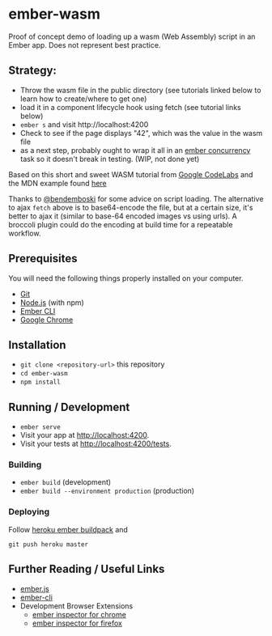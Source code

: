 # ember-wasm

Proof of concept demo of loading up a wasm (Web Assembly) script in an Ember app. Does not represent best practice.

## Strategy:
- Throw the wasm file in the public directory (see tutorials linked below to learn how to create/where to get one)
- load it in a component lifecycle hook using fetch (see tutorial links below)
- `ember s` and visit http://localhost:4200
- Check to see if the page displays "42", which was the value in the wasm file
- as a next step, probably ought to wrap it all in an [ember concurrency](https://ember-concurrency.com/)
task so it doesn't break in testing. (WIP, not done yet)

Based on this short and sweet WASM tutorial from [Google CodeLabs](https://codelabs.developers.google.com/codelabs/web-assembly-intro/index.html?index=..%2F..%2Findex#3) and the MDN example found [here](https://developer.mozilla.org/en-US/docs/WebAssembly/Using_the_JavaScript_API)

Thanks to [@bendemboski](https://github.com/bendemboski) for some advice on script loading.
The alternative to ajax `fetch` above is to base64-encode the file, but at a certain size,
it's better to ajax it (similar to base-64 encoded images vs using urls). A broccoli
plugin could do the encoding at build time for a repeatable workflow.

## Prerequisites

You will need the following things properly installed on your computer.

* [Git](https://git-scm.com/)
* [Node.js](https://nodejs.org/) (with npm)
* [Ember CLI](https://ember-cli.com/)
* [Google Chrome](https://google.com/chrome/)

## Installation

* `git clone <repository-url>` this repository
* `cd ember-wasm`
* `npm install`

## Running / Development

* `ember serve`
* Visit your app at [http://localhost:4200](http://localhost:4200).
* Visit your tests at [http://localhost:4200/tests](http://localhost:4200/tests).

### Building

* `ember build` (development)
* `ember build --environment production` (production)

### Deploying

Follow [heroku ember buildpack](https://github.com/heroku/heroku-buildpack-emberjs) and
```
git push heroku master
```

## Further Reading / Useful Links

* [ember.js](https://emberjs.com/)
* [ember-cli](https://ember-cli.com/)
* Development Browser Extensions
  * [ember inspector for chrome](https://chrome.google.com/webstore/detail/ember-inspector/bmdblncegkenkacieihfhpjfppoconhi)
  * [ember inspector for firefox](https://addons.mozilla.org/en-US/firefox/addon/ember-inspector/)
